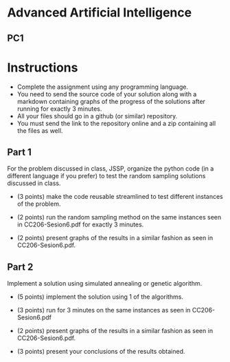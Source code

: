 # Advanced Artificial Intelligence
## PC1

# Instructions

* Complete the assignment using any programming language.
* You need to send the source code of your solution along
  with a markdown containing graphs of the progress of the
  solutions after running for exactly 3 minutes.
* All your files should go in a github (or similar)
  repository.
* You must send the link to the repository online and a zip
  containing all the files as well.

## Part 1

For the problem discussed in class, JSSP, organize the python code (in a different language if you prefer) to test the random sampling solutions discussed in class.

* (3 points) make the code reusable streamlined to test different instances of the problem.

* (2 points) run the random sampling method on the same 
instances seen in CC206-Sesion6.pdf for exactly 3 minutes.

* (2 points) present graphs of the results in a similar fashion as seen in CC206-Sesion6.pdf.

## Part 2

Implement a solution using simulated annealing or genetic
algorithm.

* (5 points) implement the solution using 1 of the algorithms.

* (3 points) run for 3 minutes on the same instances as seen in CC206-Sesion6.pdf

* (2 points) present graphs of the results in a similar fashion as seen in CC206-Sesion6.pdf.

* (3 points) present your conclusions of the results obtained.